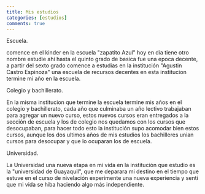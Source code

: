```yaml
---
title: Mis estudios
categories: [estudios]
comments: true
---
```


Escuela.

comence en el kinder en la escuela "zapatito Azul" hoy en día tiene otro nombre estudie ahi hasta el quinto grado de basica fue una epoca decente, a partir del sexto grado comence a estudias en la institución "Agustin Castro Espinoza" una escuela de recursos decentes en esta institucion termine mi año en la escuela.

Colegio y bachillerato.

En la misma institucion que termine la escuela termine mis años en el colegio y bachillerato, cada año que culminaba un año lectivo trabajaban para agregar un nuevo curso, estos nuevos cursos eran entregados a la sección de escuela y los de colegio nos quedamos con los cursos que desocupaban, para hacer todo esto la institución supo acomodar bien estos cursos, aunque los dos ultimos años de mis estudios los bachilleres unian cursos para desocupar y que lo ocuparan los de escuela.

Universidad.

La Universidad una nueva etapa en mi vida en la institución que estudio es la "universidad de Guayaquil", que me deparara mi destino en el tiempo que estuve en el curso de nivelación experimente una nueva experiencia y senti que mi vida se hiba haciendo algo más independiente.

